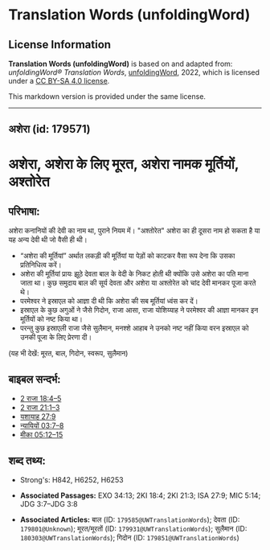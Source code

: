 # Translation Words (unfoldingWord)

## License Information

**Translation Words (unfoldingWord)** is based on and adapted from: _unfoldingWord® Translation Words_, [unfoldingWord](https://unfoldingword.org/utw), 2022, which is licensed under a [CC BY-SA 4.0 license](https://creativecommons.org/licenses/by-sa/4.0/legalcode.en).

This markdown version is provided under the same license.



--------------------------------

## अशेरा (id: 179571)

अशेरा, अशेरा के लिए मूरत, अशेरा नामक मूर्तियों, अश्तोरेत
========================================================

परिभाषा:
--------

अशेरा कनानियों की देवी का नाम था, पुराने नियम में। "अश्तोरेत" अशेरा का ही दूसरा नाम हो सकता है या यह अन्य देवी थी जो वैसी ही थी।

* “अशेरा की मूर्तियां” अर्थात लकड़ी की मूर्तियां या पेड़ों को काटकर वैसा रूप देना कि उसका प्रतिनिधित्व करें।
* अशेरा की मूर्तियां प्रायः झूठे देवता बाल के वेदी के निकट होती थी क्योंकि उसे अशेरा का पति माना जाता था। कुछ समुदाय बाल की सूर्य देवता और अशेरा या अश्तोरेत को चांद देवी मानकर पूजा करते थे।
* परमेश्वर ने इस्राएल को आज्ञा दी थी कि अशेरा की सब मूर्तियां ध्वंस कर दें।
* इस्राएल के कुछ अगुओं ने जैसे गिदोन, राजा आसा, राजा योशिय्याह ने परमेश्वर की आज्ञा मानकर इन मूर्तियों को नष्ट किया था।
* परन्तु कुछ इस्राएली राजा जैसे सुलैमान, मनश्शे आहाब ने उनको नष्ट नहीं किया वरन इस्राएल को उनकी पूजा के लिए प्रेरणा दी।

(यह भी देखें: मूरत, बाल, गिदोन, स्वरूप, सुलैमान)

बाइबल सन्दर्भ:
--------------

* [2 राजा 18:4–5](https://ref.ly/2Kgs0:0)
* [2 राजा 21:1–3](https://ref.ly/2Kgs0:0)
* [यशायाह 27:9](https://ref.ly/Isa27:9)
* [न्यायियों 03:7–8](https://ref.ly/Judg3:7-Judg3:8)
* [मीका 05:12–15](https://ref.ly/Mic5:12-Mic5:15)

शब्द तथ्य:
----------

* Strong's: H842, H6252, H6253

* **Associated Passages:** EXO 34:13; 2KI 18:4; 2KI 21:3; ISA 27:9; MIC 5:14; JDG 3:7–JDG 3:8
* **Associated Articles:** बाल (ID: `179585@UWTranslationWords`); देवता (ID: `179801@Unknown`); मूरत/मूरतों (ID: `179931@UWTranslationWords`); सुलैमान (ID: `180303@UWTranslationWords`); गिदोन (ID: `179851@UWTranslationWords`)

